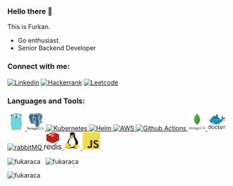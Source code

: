 ### Hello there 👋

This is Furkan.
- Go enthusiast.
- Senior Backend Developer

<h3 align="left">Connect with me:</h3>
<p align="left">
<a href="https://www.linkedin.com/in/fukaraca/" target="blank"><img align="center" src="https://cdn.jsdelivr.net/gh/devicons/devicon@latest/icons/linkedin/linkedin-original.svg" alt="Linkedin" height="30" width="40" /></a>
<a href="https://www.hackerrank.com/fukaraca" target="blank"><img align="center" src="https://raw.githubusercontent.com/rahuldkjain/github-profile-readme-generator/master/src/images/icons/Social/hackerrank.svg" alt="Hackerrank" height="30" width="40" /></a>
<a href="https://www.leetcode.com/fukaraca" target="blank"><img align="center" src="https://raw.githubusercontent.com/rahuldkjain/github-profile-readme-generator/master/src/images/icons/Social/leet-code.svg" alt="Leetcode" height="30" width="40" /></a>
</p>

<h3>Languages and Tools:</h3>

<p><a href="https://golang.org" target="_blank" rel="noreferrer"> <img src="https://raw.githubusercontent.com/devicons/devicon/master/icons/go/go-original.svg" alt="go" width="40" height="40"/> </a>
    <a href="https://www.postgresql.org" target="_blank" rel="noreferrer"> <img src="https://raw.githubusercontent.com/devicons/devicon/master/icons/postgresql/postgresql-original-wordmark.svg" alt="postgresql" width="40" height="40"/> </a>
    <a href="https://kubernetes.io" target="_blank" rel="noreferrer"> <img src="https://cdn.jsdelivr.net/gh/devicons/devicon@latest/icons/kubernetes/kubernetes-original-wordmark.svg" alt="Kubernetes" width="40" height="40"/> </a>
    <a href="https://www.helm.sh" target="_blank" rel="noreferrer"> <img src="https://cdn.jsdelivr.net/gh/devicons/devicon@latest/icons/helm/helm-original.svg" alt="Helm" width="40" height="40"/> </a>
    <a href="https://aws.amazon.com" target="_blank" rel="noreferrer"> <img src="https://cdn.jsdelivr.net/gh/devicons/devicon@latest/icons/amazonwebservices/amazonwebservices-plain-wordmark.svg" alt="AWS" width="40" height="40"/> </a>
    <a href="https://github.com/features/actions" target="_blank" rel="noreferrer"> <img src="https://cdn.jsdelivr.net/gh/devicons/devicon@latest/icons/githubactions/githubactions-original.svg" alt="Github Actions" width="40"  height="40"/> </a> 
    <a href="https://www.mongodb.com/" target="_blank" rel="noreferrer"> <img src="https://raw.githubusercontent.com/devicons/devicon/master/icons/mongodb/mongodb-original-wordmark.svg" alt="mongodb" width="40" height="40"/> </a> 
    <a href="https://www.docker.com/" target="_blank" rel="noreferrer"> <img src="https://raw.githubusercontent.com/devicons/devicon/master/icons/docker/docker-original-wordmark.svg" alt="docker" width="40" height="40"/> </a> 
    <a href="https://www.rabbitmq.com" target="_blank" rel="noreferrer"> <img src="https://www.vectorlogo.zone/logos/rabbitmq/rabbitmq-icon.svg" alt="rabbitMQ" width="40" height="40"/> </a> 
    <a href="https://redis.io" target="_blank" rel="noreferrer"> <img src="https://raw.githubusercontent.com/devicons/devicon/master/icons/redis/redis-original-wordmark.svg" alt="redis" width="40" height="40"/> </a> 
    <a href="https://www.linux.org/" target="_blank" rel="noreferrer"> <img src="https://raw.githubusercontent.com/devicons/devicon/master/icons/linux/linux-original.svg" alt="linux" width="40" height="40"/> </a>
    <a href="https://developer.mozilla.org/en-US/docs/Web/JavaScript" target="_blank" rel="noreferrer"> <img src="https://raw.githubusercontent.com/devicons/devicon/master/icons/javascript/javascript-original.svg" alt="javascript" width="40" height="40"/> </a>
</p>

<p>
    <img align="center" src="https://github-readme-stats.vercel.app/api/top-langs?username=fukaraca&show_icons=true&locale=en&layout=compact" alt="fukaraca" />
    &nbsp
    <img align="center" src="https://github-readme-stats.vercel.app/api?username=fukaraca&show_icons=true&locale=en" alt="fukaraca" />
</p>


<p>
    <img src="https://komarev.com/ghpvc/?username=fukaraca&label=Profile%20views&color=0e75b6&style=flat" alt="fukaraca" />
</p>
